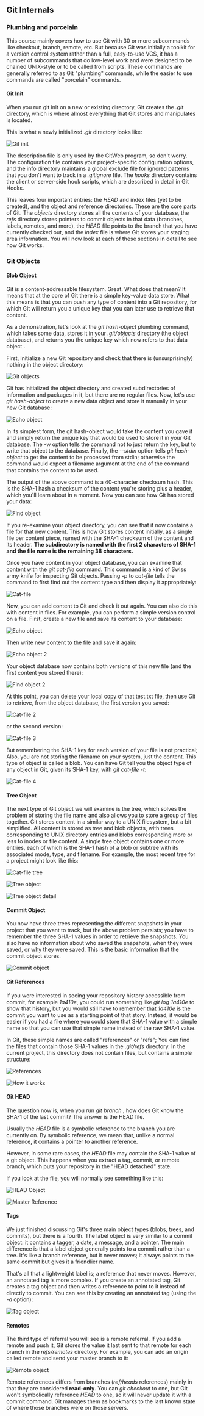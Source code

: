 ## Git Internals

### Plumbing and porcelain

This course mainly covers how to use Git with 30 or more subcommands like checkout, branch,
remote, etc. But because Git was initially a toolkit for a version control system rather than 
a full, easy-to-use VCS, it has a number of subcommands that do low-level work and were designed 
to be chained UNIX-style or to be called from scripts. These commands are generally referred to 
as Git "plumbing" commands, while the easier to use commands are called "porcelain" commands.

#### Git Init

When you run git init on a new or existing directory, Git creates the _.git_ directory, which 
is where almost everything that Git stores and manipulates is located.

This is what a newly initialized _.git_ directory looks like:

![Git init](img/Git_init.png "Git init")

The description file is only used by the GitWeb program, so don't worry. The configuration file 
contains your project-specific configuration options, and the info directory maintains a global
exclude file for ignored patterns that you don't want to track in a _.gitignore_ file. The _hooks_ 
directory contains the client or server-side hook scripts, which are described in detail in 
Git Hooks.

This leaves four important entries: the _HEAD_ and index files (yet to be created), and the 
object and reference directories. These are the core parts of Git. The _objects_ directory stores
all the contents of your database, the _refs_ directory stores pointers to commit objects in that
data (branches, labels, remotes, and more), the _HEAD_ file points to the branch that you have
currently checked out, and the _index_ file is where Git stores your staging area information. 
You will now look at each of these sections in detail to see how Git works.

### Git Objects

#### Blob Object

Git is a content-addressable filesystem. Great. What does that mean? It means that at the core
of Git there is a simple key-value data store. What this means is that you can push any type of
content into a Git repository, for which Git will return you a unique key that you can later 
use to retrieve that content.

As a demonstration, let's look at the _git hash-object_ plumbing command, which takes some data, 
stores it in your _.git/objects_ directory (the object database), and returns you the unique
key which now refers to that data object .

First, initialize a new Git repository and check that there is (unsurprisingly) nothing in the
object directory:

![Git objects](img/Blob.png "Git objects")

Git has initialized the object directory and created subdirectories of information and packages 
in it, but there are no regular files. Now, let's use _git hash-object_ to create a new data 
object and store it manually in your new Git database:

![Echo object](img/Blob_2.png "Echo object")

In its simplest form, the git hash-object would take the content you gave it and simply return
the unique key that would be used to store it in your Git database. The _-w_ option tells the 
command not to just return the key, but to write that object to the database. Finally, the
_--stdin_ option tells _git hash-object_ to get the content to be processed from stdin; otherwise 
the command would expect a filename argument at the end of the command that contains the content
to be used.

The output of the above command is a 40-character checksum hash. This is the SHA-1 hash a
checksum of the content you're storing plus a header, which you'll learn about in a moment. Now
you can see how Git has stored your data:

![Find object](img/Blob_3.png "find object")

If you re-examine your object directory, you can see that it now contains a file for that new 
content. This is how Git stores content initially, as a single file per content piece, named
with the SHA-1 checksum of the content and its header. **The subdirectory is named with the 
first 2 characters of SHA-1 and the file name is the remaining 38 characters.**

Once you have content in your object database, you can examine that content with the _git cat-file_
command. This command is a kind of Swiss army knife for inspecting Git objects. Passing _-p_ to 
_cat-file_ tells the command to first find out the content type and then display it appropriately:

![Cat-file](img/Blob_4.png "cat-file")

Now, you can add content to Git and check it out again. You can also do this with content in
files. For example, you can perform a simple version control on a file. First, create a new 
file and save its content to your database:

![Echo object](img/Blob_5.png "Echo file")

Then write new content to the file and save it again:

![Echo object 2](img/Blob_6.png "Echo file 2")

Your object database now contains both versions of this new file (and the first content
you stored there):

![Find object 2](img/Blob_7.png "Find object 2")

At this point, you can delete your local copy of that test.txt file, then use Git to retrieve, 
from the object database, the first version you saved:

![Cat-file 2](img/Blob_8.png "Cat-file 2")

or the second version:

![Cat-file 3](img/Blob_9.png "Cat-file 3")

But remembering the SHA-1 key for each version of your file is not practical; Also, you are 
not storing the filename on your system, just the content. This type of object is called a 
blob. You can have Git tell you the object type of any object in Git, given its SHA-1 key, 
with _git cat-file -t_:

![Cat-file 4](img/Blob_10.png "Cat-file 4")

#### Tree Object

The next type of Git object we will examine is the tree, which solves the problem of storing
the file name and also allows you to store a group of files together. Git stores content in
a similar way to a UNIX filesystem, but a bit simplified. All content is stored as tree and
blob objects, with trees corresponding to UNIX directory entries and blobs corresponding more 
or less to inodes or file content. A single tree object contains one or more entries, each of
which is the SHA-1 hash of a blob or subtree with its associated mode, type, and filename. 
For example, the most recent tree for a project might look like this:

![Cat-file tree](img/Tree_1.png "Cat-file tree")

![Tree object](img/Tree_2.png "Tree object")

![Tree object detail](img/Tree_3.png "Tree object detail")

#### Commit Object

You now have three trees representing the different snapshots in your project that you want
to track, but the above problem persists; you have to remember the three SHA-1 values in
order to retrieve the snapshots. You also have no information about who saved the snapshots,
when they were saved, or why they were saved. This is the basic information that the commit
object stores.

![Commit object](img/Commit_object.png "Commit object")

#### Git References

If you were interested in seeing your repository history accessible from commit, for
example _1a410e_, you could run something like _git log 1a410e_ to show that history, but
you would still have to remember that _1a410e_ is the commit you want to use as a starting
point of that story. Instead, it would be easier if you had a file where you could store
that SHA-1 value with a simple name so that you can use that simple name instead of the
raw SHA-1 value.

In Git, these simple names are called "references" or "refs"; You can find the files that 
contain those SHA-1 values in the _.git/refs_ directory. In the current project, this
directory does not contain files, but contains a simple structure:

![References](img/References_1.png "Git references")

![How it works](img/References_2.png "How references works")

#### Git HEAD

The question now is, when you run _git branch <branch>_, how does Git know the SHA-1 of the 
last commit? The answer is the HEAD file.

Usually the _HEAD_ file is a symbolic reference to the branch you are currently on. By 
symbolic reference, we mean that, unlike a normal reference, it contains a pointer to 
another reference.

However, in some rare cases, the _HEAD_ file may contain the SHA-1 value of a git object. 
This happens when you extract a tag, commit, or remote branch, which puts your repository
in the "HEAD detached" state.

If you look at the file, you will normally see something like this:

![HEAD Object](img/Git_Head.png "HEAD Object")

![Master Reference](img/Git_Head_2.png "Master Reference")

#### Tags

We just finished discussing Git's three main object types (blobs, trees, and commits), but
there is a fourth. The label object is very similar to a commit object: it contains a tagger,
a date, a message, and a pointer. The main difference is that a label object generally 
points to a commit rather than a tree. It's like a branch reference, but it never moves; it
always points to the same commit but gives it a friendlier name.

That's all that a lightweight label is; a reference that never moves. However, an annotated
tag is more complex. If you create an annotated tag, Git creates a tag object and then writes
a reference to point to it instead of directly to commit. You can see this by creating an
annotated tag (using the _-a_ option):

![Tag object](img/Tag_1.png "Tag object")

#### Remotes

The third type of referral you will see is a remote referral. If you add a remote and push it,
Git stores the value it last sent to that remote for each branch in the _refs/remotes_ 
directory. For example, you can add an origin called remote and send your master branch to it:

![Remote object](img/Remotes.png "Remote object")

Remote references differs from branches (_ref/heads_ references) mainly in that they are
considered **read-only**. You can _git checkout_ to one, but Git won't symbolically reference 
_HEAD_ to one, so it will never update it with a commit command. Git manages them as bookmarks
to the last known state of where those branches were on those servers.
